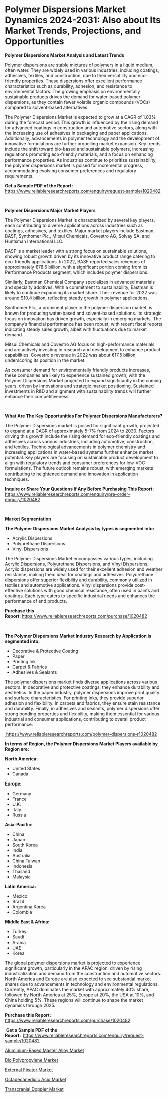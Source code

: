 <p><h1>Polymer Dispersions Market Dynamics 2024-2031: Also about Its Market Trends, Projections, and Opportunities</h1></p><p><strong>Polymer Dispersions Market Analysis and Latest Trends</strong></p>
<p><p>Polymer dispersions are stable mixtures of polymers in a liquid medium, often water. They are widely used in various industries, including coatings, adhesives, textiles, and construction, due to their versatility and eco-friendly properties. These dispersions offer excellent performance characteristics such as durability, adhesion, and resistance to environmental factors. The growing emphasis on environmentally sustainable products drives the demand for water-based polymer dispersions, as they contain fewer volatile organic compounds (VOCs) compared to solvent-based alternatives.</p><p>The Polymer Dispersions Market is expected to grow at a CAGR of 1.03% during the forecast period. This growth is influenced by the rising demand for advanced coatings in construction and automotive sectors, along with the increasing use of adhesives in packaging and paper applications. Additionally, advancements in polymer technology and the development of innovative formulations are further propelling market expansion. Key trends include the shift toward bio-based and sustainable polymers, increasing regulations promoting eco-friendly materials, and a focus on enhancing performance properties. As industries continue to prioritize sustainability, the polymer dispersions market is poised for incremental progress, accommodating evolving consumer preferences and regulatory requirements.</p></p>
<p><strong>Get a Sample PDF of the Report:&nbsp;</strong> <a href="https://www.reliableresearchreports.com/enquiry/request-sample/1020482?utm_campaign=28&utm_medium=2&utm_source=Github&utm_content=ia&utm_term=06112024&utm_id=polymer-dispersions">https://www.reliableresearchreports.com/enquiry/request-sample/1020482</a></p>
<p>&nbsp;</p>
<p><strong>Polymer Dispersions Major Market Players</strong></p>
<p><p>The Polymer Dispersions Market is characterized by several key players, each contributing to diverse applications across industries such as coatings, adhesives, and textiles. Major market players include Eastman, BASF, Synthomer Plc., Mitsui Chemicals, Covestro AG, Solvay SA, and Huntsman International LLC.</p><p>BASF is a market leader with a strong focus on sustainable solutions, showing robust growth driven by its innovative product range catering to eco-friendly applications. In 2022, BASF reported sales revenues of approximately €78.6 billion, with a significant portion coming from its Performance Products segment, which includes polymer dispersions.</p><p>Similarly, Eastman Chemical Company specializes in advanced materials and specialty additives. With a commitment to sustainability, Eastman is likely to continue expanding its market share. Their revenue for 2022 was around $10.4 billion, reflecting steady growth in polymer applications.</p><p>Synthomer Plc., a prominent player in the polymer dispersion market, is known for producing water-based and solvent-based solutions. Its strategic focus on innovation has driven growth, especially in emerging markets. The company’s financial performance has been robust, with recent fiscal reports indicating steady sales growth, albeit with fluctuations due to market demand.</p><p>Mitsui Chemicals and Covestro AG focus on high-performance materials and are actively investing in research and development to enhance product capabilities. Covestro's revenue in 2022 was about €17.5 billion, underscoring its position in the market.</p><p>As consumer demand for environmentally friendly products increases, these companies are likely to experience sustained growth, with the Polymer Dispersions Market projected to expand significantly in the coming years, driven by innovations and strategic market positioning. Sustained investments in R&D and alignment with sustainability trends will further enhance their competitiveness.</p></p>
<p>&nbsp;</p>
<p><strong>What Are The Key Opportunities For Polymer Dispersions Manufacturers?</strong></p>
<p><p>The Polymer Dispersions market is poised for significant growth, projected to expand at a CAGR of approximately 5-7% from 2024 to 2030. Factors driving this growth include the rising demand for eco-friendly coatings and adhesives across various industries, including automotive, construction, and textiles. Technological advancements in polymer chemistry and increasing applications in water-based systems further enhance market potential. Key players are focusing on sustainable product development to align with regulatory trends and consumer preferences for low-VOC formulations. The future outlook remains robust, with emerging markets contributing to heightened demand and innovation in application techniques.</p></p>
<p><strong>Inquire or Share Your Questions If Any Before Purchasing This Report:</strong> <a href="https://www.reliableresearchreports.com/enquiry/pre-order-enquiry/1020482?utm_campaign=28&utm_medium=2&utm_source=Github&utm_content=ia&utm_term=06112024&utm_id=polymer-dispersions">https://www.reliableresearchreports.com/enquiry/pre-order-enquiry/1020482</a></p>
<p>&nbsp;</p>
<p><strong>Market Segmentation</strong></p>
<p><strong>The Polymer Dispersions Market Analysis by types is segmented into:</strong></p>
<p><ul><li>Acrylic Dispersions</li><li>Polyurethane Dispersions</li><li>Vinyl Dispersions</li></ul></p>
<p><p>The Polymer Dispersions Market encompasses various types, including Acrylic Dispersions, Polyurethane Dispersions, and Vinyl Dispersions. Acrylic dispersions are widely used for their excellent adhesion and weather resistance, making them ideal for coatings and adhesives. Polyurethane dispersions offer superior flexibility and durability, commonly utilized in textiles and automotive applications. Vinyl dispersions provide cost-effective solutions with good chemical resistance, often used in paints and coatings. Each type caters to specific industrial needs and enhances the performance of end products.</p></p>
<p><strong>Purchase this Report:&nbsp;</strong><a href="https://www.reliableresearchreports.com/purchase/1020482?utm_campaign=28&utm_medium=2&utm_source=Github&utm_content=ia&utm_term=06112024&utm_id=polymer-dispersions">https://www.reliableresearchreports.com/purchase/1020482</a></p>
<p>&nbsp;</p>
<p><strong>The Polymer Dispersions Market Industry Research by Application is segmented into:</strong></p>
<p><ul><li>Decorative & Protective Coating</li><li>Paper</li><li>Printing Ink</li><li>Carpet & Fabrics</li><li>Adhesives & Sealants</li></ul></p>
<p><p>The polymer dispersions market finds diverse applications across various sectors. In decorative and protective coatings, they enhance durability and aesthetics. In the paper industry, polymer dispersions improve print quality and surface characteristics. For printing inks, they provide superior adhesion and flexibility. In carpets and fabrics, they ensure stain resistance and durability. Finally, in adhesives and sealants, polymer dispersions offer strong bonding properties and flexibility, making them essential for various industrial and consumer applications, contributing to overall product performance.</p></p>
<p><a href="https://www.reliableresearchreports.com/polymer-dispersions-r1020482?utm_campaign=28&utm_medium=2&utm_source=Github&utm_content=ia&utm_term=06112024&utm_id=polymer-dispersions">&nbsp;https://www.reliableresearchreports.com/polymer-dispersions-r1020482</a></p>
<p><strong>In terms of Region, the Polymer Dispersions Market Players available by Region are:</strong></p>
<p>
    <p> <strong> North America: </strong>
        <ul>
            <li>United States</li>
            <li>Canada</li>
        </ul>
        </p> 
    <p> <strong> Europe: </strong>
        <ul>
            <li>Germany</li>
            <li>France</li>
            <li>U.K.</li>
            <li>Italy</li>
            <li>Russia</li>
        </ul>
        </p> 
    <p> <strong> Asia-Pacific: </strong>
        <ul>
            <li>China</li>
            <li>Japan</li>
            <li>South Korea</li>
            <li>India</li>
            <li>Australia</li>
            <li>China Taiwan</li>
            <li>Indonesia</li>
            <li>Thailand</li>
            <li>Malaysia</li>
        </ul>
        </p> 
    <p> <strong> Latin America: </strong>
        <ul>
            <li>Mexico</li>
            <li>Brazil</li>
            <li>Argentina Korea</li>
            <li>Colombia</li>
        </ul>
        </p> 
    <p> <strong> Middle East & Africa: </strong>
        <ul>
            <li>Turkey</li>
            <li>Saudi</li>
            <li>Arabia</li>
            <li>UAE</li>
            <li>Korea</li>
        </ul>
    </p>
    </p>
<p><p>The global polymer dispersions market is projected to experience significant growth, particularly in the APAC region, driven by rising industrialization and demand from the construction and automotive sectors. North America and Europe are also expected to see substantial market shares due to advancements in technology and environmental regulations. Currently, APAC dominates the market with approximately 40% share, followed by North America at 25%, Europe at 20%, the USA at 10%, and China holding 5%. These regions will continue to shape the market dynamics through 2025.</p></p>
<p><strong>Purchase this Report: </strong><a href="https://www.reliableresearchreports.com/purchase/1020482?utm_campaign=28&utm_medium=2&utm_source=Github&utm_content=ia&utm_term=06112024&utm_id=polymer-dispersions">https://www.reliableresearchreports.com/purchase/1020482</a></p>
<p>&nbsp;<strong>Get a Sample PDF of the Report:&nbsp;&nbsp;</strong><a href="https://www.reliableresearchreports.com/enquiry/request-sample/1020482?utm_campaign=28&utm_medium=2&utm_source=Github&utm_content=ia&utm_term=06112024&utm_id=polymer-dispersions">https://www.reliableresearchreports.com/enquiry/request-sample/1020482</a></p>
<p><strong></strong></p>
<p><p><a href="https://www.linkedin.com/pulse/aluminium-based-master-alloy-market-research-report-exploring-hartf?utm_campaign=28&utm_medium=2&utm_source=Github&utm_content=ia&utm_term=06112024&utm_id=polymer-dispersions">Aluminium-Based Master Alloy Market</a></p><p><a href="https://github.com/LoretaDushku585/Market-Research-Report-List-1/blob/main/bio-polypropylene-market.md?utm_campaign=28&utm_medium=2&utm_source=Github&utm_content=ia&utm_term=06112024&utm_id=polymer-dispersions">Bio Polypropylene Market</a></p><p><a href="https://issuu.com/reportprime-2/docs/external-fixator-market-size-2030.p_35878631a34908?utm_campaign=28&utm_medium=2&utm_source=Github&utm_content=ia&utm_term=06112024&utm_id=polymer-dispersions">External Fixator Market</a></p><p><a href="https://github.com/florjvdva/Market-Research-Report-List-1/blob/main/octadecanedioic-acid-market.md?utm_campaign=28&utm_medium=2&utm_source=Github&utm_content=ia&utm_term=06112024&utm_id=polymer-dispersions">Octadecanedioic Acid Market</a></p><p><a href="https://issuu.com/reportprime-2/docs/transcranial-doppler-market-size-20_8d9b8767c9479e?utm_campaign=28&utm_medium=2&utm_source=Github&utm_content=ia&utm_term=06112024&utm_id=polymer-dispersions">Transcranial Doppler Market</a></p></p>